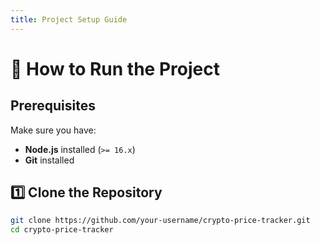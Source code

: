 ```yaml
---
title: Project Setup Guide
---
```


# 🚀 How to Run the Project

## Prerequisites
Make sure you have:
- **Node.js** installed (`>= 16.x`)
- **Git** installed

## 1️⃣ Clone the Repository
```bash
git clone https://github.com/your-username/crypto-price-tracker.git
cd crypto-price-tracker

